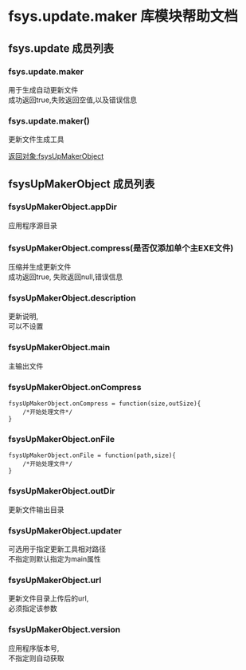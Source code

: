 # fsys.update.maker 库模块帮助文档

<a id="fsys.update"></a>
## fsys.update 成员列表


<a id="fsys.update.maker"></a>
### fsys.update.maker 
 用于生成自动更新文件  
成功返回true,失败返回空值,以及错误信息

<a id="fsys.update.maker"></a>
### fsys.update.maker() 
 更新文件生成工具  
  
[返回对象:fsysUpMakerObject](#fsysUpMakerObject)

<a id="fsysUpMakerObject"></a>
## fsysUpMakerObject 成员列表


<a id="fsysUpMakerObject.appDir"></a>
### fsysUpMakerObject.appDir 
 应用程序源目录

<a id="fsysUpMakerObject.compress"></a>
### fsysUpMakerObject.compress(是否仅添加单个主EXE文件) 
 压缩并生成更新文件  
成功返回true, 失败返回null,错误信息

<a id="fsysUpMakerObject.description"></a>
### fsysUpMakerObject.description 
 更新说明,  
可以不设置

<a id="fsysUpMakerObject.main"></a>
### fsysUpMakerObject.main 
 主输出文件

<a id="fsysUpMakerObject.onCompress"></a>
### fsysUpMakerObject.onCompress 
 

```aardio
fsysUpMakerObject.onCompress = function(size,outSize){
    /*开始处理文件*/
}
```



<a id="fsysUpMakerObject.onFile"></a>
### fsysUpMakerObject.onFile 
 

```aardio
fsysUpMakerObject.onFile = function(path,size){
    /*开始处理文件*/
}
```



<a id="fsysUpMakerObject.outDir"></a>
### fsysUpMakerObject.outDir 
 更新文件输出目录

<a id="fsysUpMakerObject.updater"></a>
### fsysUpMakerObject.updater 
 可选用于指定更新工具相对路径  
不指定则默认指定为main属性

<a id="fsysUpMakerObject.url"></a>
### fsysUpMakerObject.url 
 更新文件目录上传后的url,  
必须指定该参数

<a id="fsysUpMakerObject.version"></a>
### fsysUpMakerObject.version 
 应用程序版本号,  
不指定则自动获取
